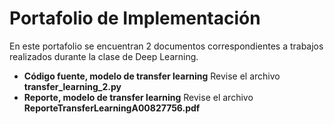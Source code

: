 # Portafolio de Implementación
En este portafolio se encuentran 2 documentos correspondientes a trabajos realizados durante la clase de Deep Learning.

* **Código fuente, modelo de transfer learning** Revise el archivo **transfer_learning_2.py**
* **Reporte, modelo de transfer learning** Revise el archivo **ReporteTransferLearningA00827756.pdf**
